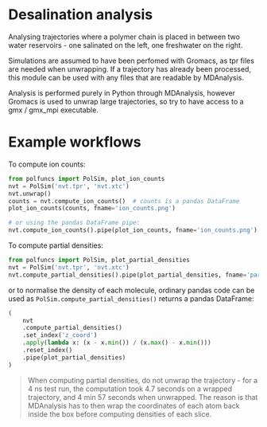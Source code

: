 # Desalination analysis

Analysing trajectories where a polymer chain is placed in between two
water reservoirs - one salinated on the left, one freshwater on the right.

Simulations are assumed to have been perfomed with Gromacs, as tpr files are
needed when unwrapping. 
If a trajectory has already been processed, this module can be used with any 
files that are readable by MDAnalysis.

Analysis is performed purely in Python through MDAnalysis, however Gromacs is used to
unwrap large trajectories, so try to have access to a gmx / gmx_mpi executable.

# Example workflows

To compute ion counts:
```python
from polfuncs import PolSim, plot_ion_counts
nvt = PolSim('nvt.tpr', 'nvt.xtc')
nvt.unwrap()
counts = nvt.compute_ion_counts()  # counts is a pandas DataFrame
plot_ion_counts(counts, fname='ion_counts.png')

# or using the pandas DataFrame pipe:
nvt.compute_ion_counts().pipe(plot_ion_counts, fname='ion_counts.png')
```

To compute partial densities:
```python
from polfuncs import PolSim, plot_partial_densities
nvt = PolSim('nvt.tpr', 'nvt.xtc')
nvt.compute_partial_densities().pipe(plot_partial_densities, fname='partial_densities.png')
```

or to normalise the density of each molecule, ordinary pandas code can be used as `PolSim.compute_partial_densities()`
returns a pandas DataFrame:

```python
(
    nvt
    .compute_partial_densities()
    .set_index('z_coord')
    .apply(lambda x: (x - x.min()) / (x.max() - x.min()))
    .reset_index()
    .pipe(plot_partial_densities)
)
```

> When computing partial densities, do not unwrap the trajectory - for a 4 ns
> test run, the computation took 4.7 seconds on a wrapped trajectory, and 4 min
> 57 seconds when unwrapped. The reason is that MDAnalysis has to then wrap the
> coordinates of each atom back inside the box before computing densities of
> each slice.
